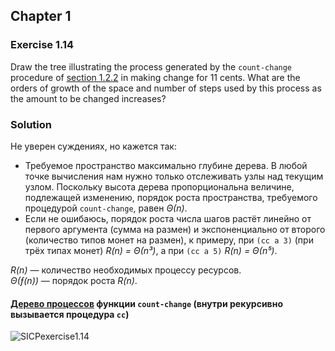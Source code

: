 ## Chapter 1

### Exercise 1.14

Draw the tree illustrating the process generated by the `count-change` procedure of [section 1.2.2](https://mitpress.mit.edu/sites/default/files/sicp/full-text/book/book-Z-H-11.html#%_sec_1.2.2) in making change for 11 cents. What are the orders of growth of the space and number of steps used by this process as the amount to be changed increases?

### Solution

Не уверен суждениях, но кажется так:

  * Требуемое пространство максимально глубине дерева. В любой точке вычисления нам нужно только отслеживать узлы над текущим узлом. Поскольку высота дерева пропорциональна величине, подлежащей изменению, порядок роста пространства, требуемого процедурой `count-change`, равен _Θ(n)_.
  * Если не ошибаюсь, порядок роста числа шагов растёт линейно от первого аргумента (сумма на размен) и экспоненциально от второго (количество типов монет на размен), к примеру, при `(cc a 3)` (при трёх типах монет) _R(n) = Θ(n³)_, а при `(cc a 5)` _R(n) = Θ(n⁵)_.

_R(n)_ — количество необходимых процессу ресурсов.\
_Θ(ƒ(n))_ — порядок роста _R(n)_.

#### [Дерево процессов](https://realtimeboard.com/app/embed/o9J_kyCoYSU=) функции `count-change` (внутри рекурсивно вызывается процедура `cc`)

![SICPexercise1.14](https://i.ibb.co/xLtx8Nb/SICPexercise1-14.png)

